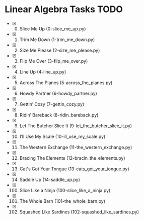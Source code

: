 # Linear Algebra Tasks TODO

- [x] 0. Slice Me Up (0-slice_me_up.py)
- [x] 1. Trim Me Down (1-trim_me_down.py)
- [x] 2. Size Me Please (2-size_me_please.py)
- [x] 3. Flip Me Over (3-flip_me_over.py)
- [x] 4. Line Up (4-line_up.py)
- [x] 5. Across The Planes (5-across_the_planes.py)
- [x] 6. Howdy Partner (6-howdy_partner.py)
- [x] 7. Gettin’ Cozy (7-gettin_cozy.py)
- [x] 8. Ridin’ Bareback (8-ridin_bareback.py)
- [x] 9. Let The Butcher Slice It (9-let_the_butcher_slice_it.py)
- [x] 10. I’ll Use My Scale (10-ill_use_my_scale.py)
- [x] 11. The Western Exchange (11-the_western_exchange.py)
- [x] 12. Bracing The Elements (12-bracin_the_elements.py)
- [x] 13. Cat's Got Your Tongue (13-cats_got_your_tongue.py)
- [x] 14. Saddle Up (14-saddle_up.py)
- [x] 100. Slice Like a Ninja (100-slice_like_a_ninja.py)
- [x] 101. The Whole Barn (101-the_whole_barn.py)
- [x] 102. Squashed Like Sardines (102-squashed_like_sardines.py)
